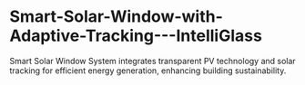 # Smart-Solar-Window-with-Adaptive-Tracking---IntelliGlass
Smart Solar Window System integrates transparent PV technology and solar tracking for efficient energy generation, enhancing building sustainability. 
